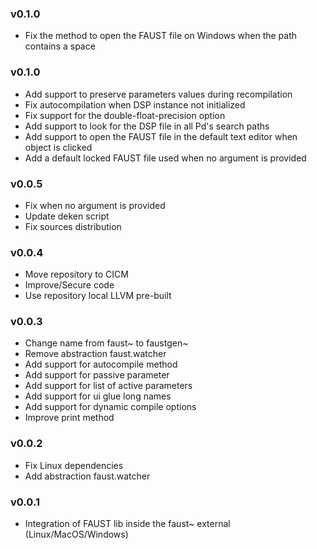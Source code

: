 ### v0.1.0
- Fix the method to open the FAUST file on Windows when the path contains a space  

### v0.1.0
- Add support to preserve parameters values during recompilation
- Fix autocompilation when DSP instance not initialized
- Fix support for the double-float-precision option
- Add support to look for the DSP file in all Pd's search paths
- Add support to open the FAUST file in the default text editor when object is clicked
- Add a default locked FAUST file used when no argument is provided

### v0.0.5
- Fix when no argument is provided
- Update deken script
- Fix sources distribution

### v0.0.4
- Move repository to CICM
- Improve/Secure code
- Use repository local LLVM pre-built

### v0.0.3
- Change name from faust~ to faustgen~
- Remove abstraction faust.watcher
- Add support for autocompile method
- Add support for passive parameter
- Add support for list of active parameters
- Add support for ui glue long names
- Add support for dynamic compile options
- Improve print method

### v0.0.2
- Fix Linux dependencies
- Add abstraction faust.watcher

### v0.0.1
- Integration of FAUST lib inside the faust~ external (Linux/MacOS/Windows)
